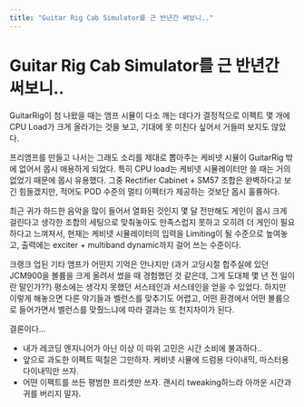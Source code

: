```yaml
---
title: "Guitar Rig Cab Simulator를 근 반년간 써보니.."
---
```

# Guitar Rig Cab Simulator를 근 반년간 써보니..

GuitarRig이 첨 나왔을 때는 앰프 시뮬이 다소 깨는 데다가 결정적으로 이펙트 몇 개에 CPU Load가 크게 올라가는 것을 보고, 기대에 못 미친다 싶어서 거들떠 보지도 않았다.

프리앰프를 만들고 나서는 그래도 소리를 제대로 뽑아주는 케비넷 시뮬이 GuitarRig 밖에 없어서 몹시 애용하게 되었다. 특히 CPU load는 케비넷 시뮬레이터만 쓸 때는 거의 없었기 때문에 몹시 유용했다. 그중 Rectifier Cabinet + SM57 조합은 완벽하다고 보긴 힘들겠지만, 적어도 POD 수준의 멀티 이펙터가 제공하는 것보단 몹시 훌륭하다.

최근 귀가 하드한 음악을 많이 들어서 열화된 것인지 몇 달 전만해도 게인이 몹시 크게 걸린다고 생각한 조합의 세팅으로 맞춰놓아도 만족스럽지 못하고 오히려 더 게인이 필요하다고 느껴져서, 현재는 케비넷 시뮬레이터의 입력을 Limiting이 될 수준으로 높여놓고, 출력에는 exciter + multiband dynamic까지 걸어 쓰는 수준이다.

크랭크 업된 기타 앰프가 어떤지 기억은 안나지만 (과거 고딩시절 합주실에 있던 JCM900을 볼륨을 크게 올려서 썼을 때 경험했던 것 같은데, 그게 도대체 몇 년 전 일이란 말인가??) 평소에는 생각지 못했던 서스테인과 서스테인을 얻을 수 있었다. 하지만 이렇게 해놓으면 다른 악기들과 벨런스를 맞추기도 어렵고, 어떤 환경에서 어떤 볼륨으로 들어가면서 벨런스를 맞췄느냐에 따라 결과는 또 천지차이가 된다.

결론이다...

- 내가 레코딩 엔지니어가 아닌 이상 이 따위 고민은 시간 소비에 불과하다..
- 앞으로 과도한 이펙트 떡칠은 그만하자. 케비넷 시뮬에 드럼용 다이내믹, 마스터용 다이내믹만 쓰자.
- 어떤 이펙트를 쓰든 평범한 프리셋만 쓰자. 괜시리 tweaking하느라 아까운 시간과 귀를 버리지 말자.

